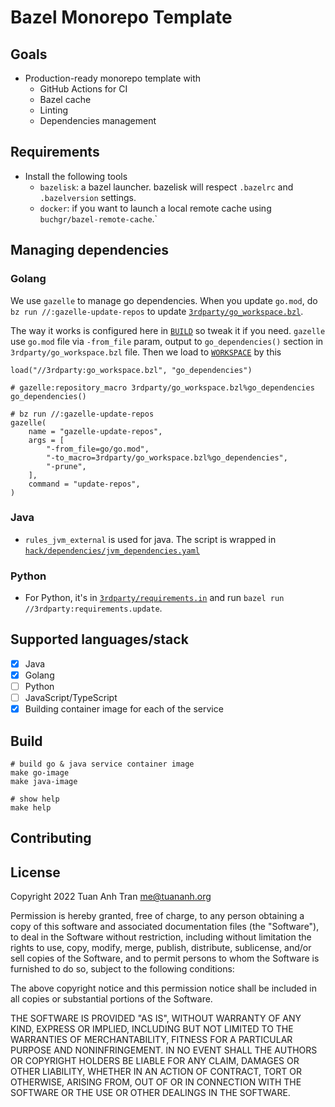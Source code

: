 # Bazel Monorepo Template

## Goals

- Production-ready monorepo template with
    - GitHub Actions for CI
    - Bazel cache
    - Linting
    - Dependencies management

## Requirements

- Install the following tools
    - `bazelisk`: a bazel launcher. bazelisk will respect `.bazelrc` and `.bazelversion` settings.
    - `docker`: if you want to launch a local remote cache using `buchgr/bazel-remote-cache`.`
    
## Managing dependencies

### Golang

We use `gazelle` to manage go dependencies. When you update `go.mod`, do `bz run //:gazelle-update-repos` to update [`3rdparty/go_workspace.bzl`](/3rdparty/go_workspace.bzl).

The way it works is configured here in [`BUILD`](/BUILD) so tweak it if you need. `gazelle` use `go.mod` file via `-from_file` param, output to `go_dependencies()` section in `3rdparty/go_workspace.bzl` file. Then we load to [`WORKSPACE`](/WORKSPACE) by this

```
load("//3rdparty:go_workspace.bzl", "go_dependencies")

# gazelle:repository_macro 3rdparty/go_workspace.bzl%go_dependencies
go_dependencies()
```

```starlark
# bz run //:gazelle-update-repos
gazelle(
    name = "gazelle-update-repos",
    args = [
        "-from_file=go/go.mod",
        "-to_macro=3rdparty/go_workspace.bzl%go_dependencies",
        "-prune",
    ],
    command = "update-repos",
)
```

### Java

- `rules_jvm_external` is used for java. The script is wrapped in [`hack/dependencies/jvm_dependencies.yaml`](hack/dependencies/jvm_dependencies.yaml)

### Python

- For Python, it's in [`3rdparty/requirements.in`](/3rdparty/requirements.in) and run `bazel run //3rdparty:requirements.update`.

## Supported languages/stack

- [x] Java
- [x] Golang
- [ ] Python
- [ ] JavaScript/TypeScript
- [x] Building container image for each of the service

## Build

```shell
# build go & java service container image
make go-image
make java-image

# show help
make help
```

## Contributing

## License

Copyright 2022 Tuan Anh Tran <me@tuananh.org>

Permission is hereby granted, free of charge, to any person obtaining a copy of this software and associated documentation files (the "Software"), to deal in the Software without restriction, including without limitation the rights to use, copy, modify, merge, publish, distribute, sublicense, and/or sell copies of the Software, and to permit persons to whom the Software is furnished to do so, subject to the following conditions:

The above copyright notice and this permission notice shall be included in all copies or substantial portions of the Software.

THE SOFTWARE IS PROVIDED "AS IS", WITHOUT WARRANTY OF ANY KIND, EXPRESS OR IMPLIED, INCLUDING BUT NOT LIMITED TO THE WARRANTIES OF MERCHANTABILITY, FITNESS FOR A PARTICULAR PURPOSE AND NONINFRINGEMENT. IN NO EVENT SHALL THE AUTHORS OR COPYRIGHT HOLDERS BE LIABLE FOR ANY CLAIM, DAMAGES OR OTHER LIABILITY, WHETHER IN AN ACTION OF CONTRACT, TORT OR OTHERWISE, ARISING FROM, OUT OF OR IN CONNECTION WITH THE SOFTWARE OR THE USE OR OTHER DEALINGS IN THE SOFTWARE.